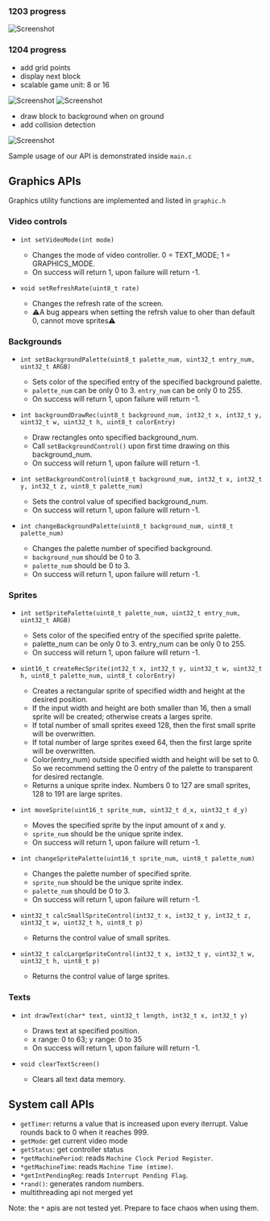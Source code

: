 ### 1203 progress
![Screenshot](Screenshot_1203.png)

### 1204 progress
   - add grid points
   - display next block
   - scalable game unit: 8 or 16
   
![Screenshot](Screenshot_1204_16.png)
![Screenshot](Screenshot_1204_8.png)

   - draw block to background when on ground
   - add collision detection

![Screenshot](Screenshot_1204_collision.png)

Sample usage of our API is demonstrated inside `main.c`
## Graphics APIs
Graphics utility functions are implemented and listed in `graphic.h`

### Video controls
 - `int setVideoMode(int mode)`
    - Changes the mode of video controller. 0 = TEXT_MODE; 1 = GRAPHICS_MODE.
    - On success will return 1, upon failure will return -1.

 - `void setRefreshRate(uint8_t rate)`
    - Changes the refresh rate of the screen.
    - ⚠️A bug appears when setting the refrsh value to oher than default 0, cannot move sprites⚠️

### Backgrounds
 - `int setBackgroundPalette(uint8_t palette_num, uint32_t entry_num, uint32_t ARGB)`
    - Sets color of the specified entry of the specified background palette. 
    - `palette_num` can be only 0 to 3. `entry_num` can be only 0 to 255.
    - On success will return 1, upon failure will return -1.

 - `int backgroundDrawRec(uint8_t background_num, int32_t x, int32_t y, uint32_t w, uint32_t h, uint8_t colorEntry)`
    - Draw rectangles onto specified background_num.
    - Call `setBackgroundControl()` upon first time drawing on this background_num.
    - On success will return 1, upon failure will return -1.

 - `int setBackgroundControl(uint8_t background_num, int32_t x, int32_t y, int32_t z, uint8_t palette_num)`
    - Sets the control value of specified background_num.
    - On success will return 1, upon failure will return -1.

 - `int changeBackgroundPalette(uint8_t background_num, uint8_t palette_num)`
    - Changes the palette number of specified background.
    - `background_num` should be 0 to 3.
    - `palette_num` should be 0 to 3.
    - On success will return 1, upon failure will return -1.

### Sprites
 - `int setSpritePalette(uint8_t palette_num, uint32_t entry_num, uint32_t ARGB)`
    - Sets color of the specified entry of the specified sprite palette.
    - palette_num can be only 0 to 3. entry_num can be only 0 to 255.
    - On success will return 1, upon failure will return -1.

 - `uint16_t createRecSprite(int32_t x, int32_t y, uint32_t w, uint32_t h, uint8_t palette_num, uint8_t colorEntry)`
    - Creates a rectangular sprite of specified width and height at the desired position.
    - If the input width and height are both smaller than 16, then a small sprite will be created; otherwise creats a larges sprite.
    - If total number of small sprites exeed 128, then the first small sprite will be overwritten.
    - If total number of large sprites exeed 64, then the first large sprite will be overwritten.
    - Color(entry_num) outside specified width and height will be set to 0. So we recommend setting the 0 entry of the palette to transparent for desired rectangle.
    - Returns a unique sprite index. Numbers 0 to 127 are small sprites, 128 to 191 are large sprites.

 - `int moveSprite(uint16_t sprite_num, uint32_t d_x, uint32_t d_y)`
    - Moves the specified sprite by the input amount of x and y.
    - `sprite_num` should be the unique sprite index.
    - On success will return 1, upon failure will return -1.

 - `int changeSpritePalette(uint16_t sprite_num, uint8_t palette_num)`
    - Changes the palette number of specified sprite.
    - `sprite_num` should be the unique sprite index.
    - `palette_num` should be 0 to 3.
    - On success will return 1, upon failure will return -1.

 - `uint32_t calcSmallSpriteControl(int32_t x, int32_t y, int32_t z, uint32_t w, uint32_t h, uint8_t p)`
    - Returns the control value of small sprites.

 - `uint32_t calcLargeSpriteControl(int32_t x, int32_t y, uint32_t w, uint32_t h, uint8_t p)`
    - Returns the control value of large sprites.

### Texts
 - `int drawText(char* text, uint32_t length, int32_t x, int32_t y)`
    - Draws text at specified position.
    - x range: 0 to 63; y range: 0 to 35
    - On success will return 1, upon failure will return -1.

 - `void clearTextScreen()`
    - Clears all text data memory.


## System call APIs
- `getTimer`: returns a value that is increased upon every iterrupt. Value rounds back to 0 when it reaches 999.
- `getMode`: get current video mode
- `getStatus`: get controller status
- `*getMachinePeriod`: reads `Machine Clock Period Register`.
- `*getMachineTime`: reads `Machine Time (mtime)`.
- `*getIntPendingReg`: reads `Interrupt Pending Flag`.
- `*rand()`: generates random numbers.
- multithreading api not merged yet

Note: the `*` apis are not tested yet. Prepare to face chaos when using them.  <!--- by some dude who needs a drink --> <!--- dude you already had a drink yesterday -->

